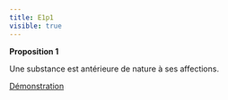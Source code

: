 ```yaml
---
title: E1p1
visible: true
---
```


**Proposition 1**

Une substance est antérieure de nature à ses affections.

[Démonstration](/ethique1/e1p1/e1p1d)